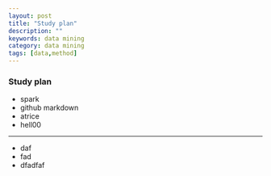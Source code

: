 ```yaml
---
layout: post
title: "Study plan"
description: ""
keywords: data mining
category: data mining
tags: [data,method]
---
```



### Study plan

- spark
- github markdown
- atrice
- hell00

---


<!-- more -->

- daf
- fad
- dfadfaf
